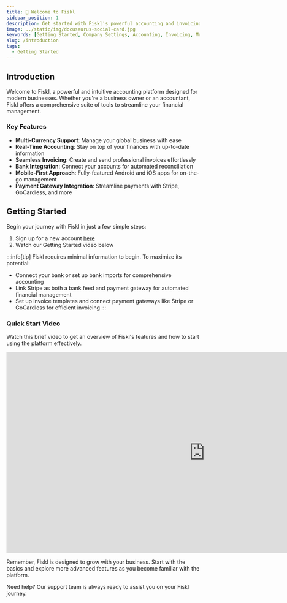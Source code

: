 ```yaml
---
title: 🎉 Welcome to Fiskl
sidebar_position: 1
description: Get started with Fiskl's powerful accounting and invoicing platform
image: ../static/img/docusaurus-social-card.jpg
keywords: [Getting Started, Company Settings, Accounting, Invoicing, Multi-Currency]
slug: /introduction
tags:
  - Getting Started
---
```


## Introduction

Welcome to Fiskl, a powerful and intuitive accounting platform designed for modern businesses. Whether you're a business owner or an accountant, Fiskl offers a comprehensive suite of tools to streamline your financial management.

### Key Features

- **Multi-Currency Support**: Manage your global business with ease
- **Real-Time Accounting**: Stay on top of your finances with up-to-date information
- **Seamless Invoicing**: Create and send professional invoices effortlessly
- **Bank Integration**: Connect your accounts for automated reconciliation
- **Mobile-First Approach**: Fully-featured Android and iOS apps for on-the-go management
- **Payment Gateway Integration**: Streamline payments with Stripe, GoCardless, and more

## Getting Started

Begin your journey with Fiskl in just a few simple steps:

1. Sign up for a new account [here](https://my.fiskl.com/registration)
2. Watch our Getting Started video below
<!-- 3. Explore the [Getting Started](category/getting-started) guide for detailed instructions -->

:::info[tip]
Fiskl requires minimal information to begin. To maximize its potential:
- Connect your bank or set up bank imports for comprehensive accounting
- Link Stripe as both a bank feed and payment gateway for automated financial management
- Set up invoice templates and connect payment gateways like Stripe or GoCardless for efficient invoicing
:::

### Quick Start Video

Watch this brief video to get an overview of Fiskl's features and how to start using the platform effectively.

<iframe width="1033" height="526" src="https://www.youtube.com/embed/GWr8lyWvo7w" title="Getting Started with Fiskl Accounting and Invoicing" frameborder="0" allow="accelerometer; autoplay; clipboard-write; encrypted-media; gyroscope; picture-in-picture; web-share" referrerpolicy="strict-origin-when-cross-origin" allowfullscreen></iframe>

Remember, Fiskl is designed to grow with your business. Start with the basics and explore more advanced features as you become familiar with the platform.

Need help? Our support team is always ready to assist you on your Fiskl journey.
